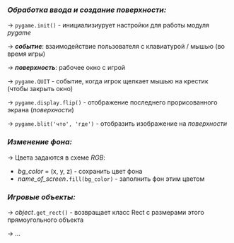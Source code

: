 ### _Обработка ввода и создание поверхности:_ 
-> `pygame.init()` - инициализиурует настройки для работы модуля _pygame_

-> **_событие_**: взаимодействие пользователя с клавиатурой / мышью (во время игры)

-> **_поверхность_**: рабочее окно с игрой

-> `pygame.QUIT` - событие, когда игрок щелкает мышью на крестик (чтобы закрыть окно)

-> `pygame.display.flip()` - отображение последнего прорисованного экрана (_поверхности_)

-> `pygame.blit('что', 'где')` - отобразить изображение на _поверхности_

### _Изменение фона:_
-> Цвета задаются в схеме _RGB_:
- _bg_color_ = (x, y, z) - сохранить цвет фона
- _name_of_screen_`.fill(bg_color)` - заполнить фон этим цветом

### _Игровые объекты:_
-> _object_`.get_rect()` - возвращает класс Rect с размерами этого 
прямоугольного объекта

-> ...
